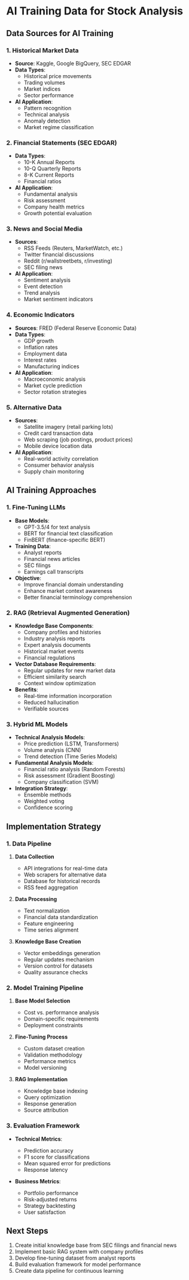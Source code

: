 # AI Training Data for Stock Analysis

## Data Sources for AI Training

### 1. Historical Market Data
- **Source**: Kaggle, Google BigQuery, SEC EDGAR
- **Data Types**:
  - Historical price movements
  - Trading volumes
  - Market indices
  - Sector performance
- **AI Application**:
  - Pattern recognition
  - Technical analysis
  - Anomaly detection
  - Market regime classification

### 2. Financial Statements (SEC EDGAR)
- **Data Types**:
  - 10-K Annual Reports
  - 10-Q Quarterly Reports
  - 8-K Current Reports
  - Financial ratios
- **AI Application**:
  - Fundamental analysis
  - Risk assessment
  - Company health metrics
  - Growth potential evaluation

### 3. News and Social Media
- **Sources**:
  - RSS Feeds (Reuters, MarketWatch, etc.)
  - Twitter financial discussions
  - Reddit (r/wallstreetbets, r/investing)
  - SEC filing news
- **AI Application**:
  - Sentiment analysis
  - Event detection
  - Trend analysis
  - Market sentiment indicators

### 4. Economic Indicators
- **Sources**: FRED (Federal Reserve Economic Data)
- **Data Types**:
  - GDP growth
  - Inflation rates
  - Employment data
  - Interest rates
  - Manufacturing indices
- **AI Application**:
  - Macroeconomic analysis
  - Market cycle prediction
  - Sector rotation strategies

### 5. Alternative Data
- **Sources**:
  - Satellite imagery (retail parking lots)
  - Credit card transaction data
  - Web scraping (job postings, product prices)
  - Mobile device location data
- **AI Application**:
  - Real-world activity correlation
  - Consumer behavior analysis
  - Supply chain monitoring

## AI Training Approaches

### 1. Fine-Tuning LLMs
- **Base Models**:
  - GPT-3.5/4 for text analysis
  - BERT for financial text classification
  - FinBERT (finance-specific BERT)
- **Training Data**:
  - Analyst reports
  - Financial news articles
  - SEC filings
  - Earnings call transcripts
- **Objective**:
  - Improve financial domain understanding
  - Enhance market context awareness
  - Better financial terminology comprehension

### 2. RAG (Retrieval Augmented Generation)
- **Knowledge Base Components**:
  - Company profiles and histories
  - Industry analysis reports
  - Expert analysis documents
  - Historical market events
  - Financial regulations
- **Vector Database Requirements**:
  - Regular updates for new market data
  - Efficient similarity search
  - Context window optimization
- **Benefits**:
  - Real-time information incorporation
  - Reduced hallucination
  - Verifiable sources

### 3. Hybrid ML Models
- **Technical Analysis Models**:
  - Price prediction (LSTM, Transformers)
  - Volume analysis (CNN)
  - Trend detection (Time Series Models)
- **Fundamental Analysis Models**:
  - Financial ratio analysis (Random Forests)
  - Risk assessment (Gradient Boosting)
  - Company classification (SVM)
- **Integration Strategy**:
  - Ensemble methods
  - Weighted voting
  - Confidence scoring

## Implementation Strategy

### 1. Data Pipeline
1. **Data Collection**
   - API integrations for real-time data
   - Web scrapers for alternative data
   - Database for historical records
   - RSS feed aggregation

2. **Data Processing**
   - Text normalization
   - Financial data standardization
   - Feature engineering
   - Time series alignment

3. **Knowledge Base Creation**
   - Vector embeddings generation
   - Regular updates mechanism
   - Version control for datasets
   - Quality assurance checks

### 2. Model Training Pipeline
1. **Base Model Selection**
   - Cost vs. performance analysis
   - Domain-specific requirements
   - Deployment constraints

2. **Fine-Tuning Process**
   - Custom dataset creation
   - Validation methodology
   - Performance metrics
   - Model versioning

3. **RAG Implementation**
   - Knowledge base indexing
   - Query optimization
   - Response generation
   - Source attribution

### 3. Evaluation Framework
- **Technical Metrics**:
  - Prediction accuracy
  - F1 score for classifications
  - Mean squared error for predictions
  - Response latency

- **Business Metrics**:
  - Portfolio performance
  - Risk-adjusted returns
  - Strategy backtesting
  - User satisfaction

## Next Steps
1. Create initial knowledge base from SEC filings and financial news
2. Implement basic RAG system with company profiles
3. Develop fine-tuning dataset from analyst reports
4. Build evaluation framework for model performance
5. Create data pipeline for continuous learning
